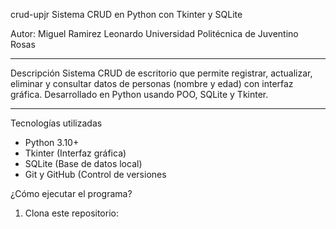  crud-upjr
 Sistema CRUD en Python con Tkinter y SQLite

Autor: Miguel Ramirez Leonardo
Universidad Politécnica de Juventino Rosas

---

Descripción
Sistema CRUD de escritorio que permite registrar, actualizar, eliminar y consultar datos de personas (nombre y edad) con interfaz gráfica. Desarrollado en Python usando POO, SQLite y Tkinter.

---

 Tecnologías utilizadas

- Python 3.10+
- Tkinter (Interfaz gráfica)
- SQLite (Base de datos local)
- Git y GitHub (Control de versiones

¿Cómo ejecutar el programa?

1. Clona este repositorio:
```bash                                https:github.com/MiguelRamirez30/crud-upjr.git   =>  Login- => App.py
